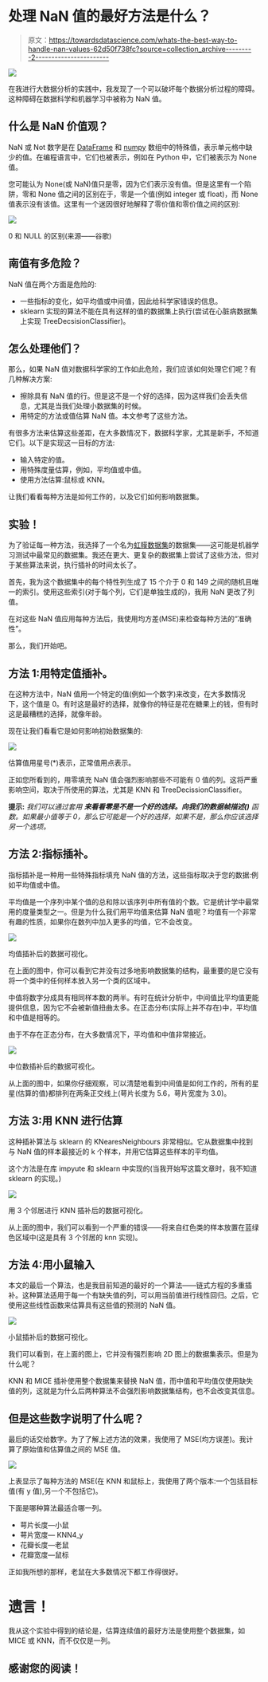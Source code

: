 # 处理 NaN 值的最好方法是什么？

> 原文：<https://towardsdatascience.com/whats-the-best-way-to-handle-nan-values-62d50f738fc?source=collection_archive---------2----------------------->

![](img/f9dc0577857374099e9590da7cb0f7f3.png)

在我进行大数据分析的实践中，我发现了一个可以破坏每个数据分析过程的障碍。这种障碍在数据科学和机器学习中被称为 NaN 值。

## 什么是 NaN 价值观？

NaN 或 Not 数字是在 [DataFrame](https://pandas.pydata.org/pandas-docs/stable/reference/api/pandas.DataFrame.html) 和 [numpy](https://numpy.org/) 数组中的特殊值，表示单元格中缺少的值。在编程语言中，它们也被表示，例如在 Python 中，它们被表示为 None 值。

您可能认为 None(或 NaN)值只是零，因为它们表示没有值。但是这里有一个陷阱，零和 None 值之间的区别在于，零是一个值(例如 integer 或 float)，而 None 值表示没有该值。这里有一个迷因很好地解释了零价值和零价值之间的区别:

![](img/67b1d9eeba52c7818c80bf4172f43141.png)

0 和 NULL 的区别(来源——谷歌)

## 南值有多危险？

NaN 值在两个方面是危险的:

*   一些指标的变化，如平均值或中间值，因此给科学家错误的信息。
*   sklearn 实现的算法不能在具有这样的值的数据集上执行(尝试在心脏病数据集上实现 TreeDecsisionClassifier)。

## 怎么处理他们？

那么，如果 NaN 值对数据科学家的工作如此危险，我们应该如何处理它们呢？有几种解决方案:

*   擦除具有 NaN 值的行。但是这不是一个好的选择，因为这样我们会丢失信息，尤其是当我们处理小数据集的时候。
*   用特定的方法或值估算 NaN 值。本文参考了这些方法。

有很多方法来估算这些差距，在大多数情况下，数据科学家，尤其是新手，不知道它们。以下是实现这一目标的方法:

*   输入特定的值。
*   用特殊度量估算，例如，平均值或中值。
*   使用方法估算:鼠标或 KNN。

让我们看看每种方法是如何工作的，以及它们如何影响数据集。

## 实验！

为了验证每一种方法，我选择了一个名为[虹膜数据集](https://archive.ics.uci.edu/ml/datasets/iris)的数据集——这可能是机器学习测试中最常见的数据集。我还在更大、更复杂的数据集上尝试了这些方法，但对于某些算法来说，执行插补的时间太长了。

首先，我为这个数据集中的每个特性列生成了 15 个介于 0 和 149 之间的随机且唯一的索引。使用这些索引(对于每个列，它们是单独生成的)，我用 NaN 更改了列值。

在对这些 NaN 值应用每种方法后，我使用均方差(MSE)来检查每种方法的“准确性”。

那么，我们开始吧。

## 方法 1:用特定值插补。

在这种方法中，NaN 值用一个特定的值(例如一个数字)来改变，在大多数情况下，这个值是 0。有时这是最好的选择，就像你的特征是花在糖果上的钱，但有时这是最糟糕的选择，就像年龄。

现在让我们看看它是如何影响初始数据集的:

![](img/445cc7a82e8afa15fb4ba8ea5bf233f6.png)

估算值用星号(*)表示，正常值用点表示。

正如您所看到的，用零填充 NaN 值会强烈影响那些不可能有 0 值的列。这将严重影响空间，取决于所使用的算法，尤其是 KNN 和 TreeDecissionClassifier。

**提示:** *我们可以通过套用* ***来看看零是不是一个好的选择。向我们的数据帧描述()*** *函数。如果最小值等于 0，那么它可能是一个好的选择，如果不是，那么你应该选择另一个选项。*

## 方法 2:指标插补。

指标插补是一种用一些特殊指标填充 NaN 值的方法，这些指标取决于您的数据:例如平均值或中值。

平均值是一个序列中某个值的总和除以该序列中所有值的个数。它是统计学中最常用的度量类型之一。但是为什么我们用平均值来估算 NaN 值呢？均值有一个非常有趣的性质，如果你在数列中加入更多的均值，它不会改变。

![](img/809a9b65e5398c7a3f06510b4966d58e.png)

均值插补后的数据可视化。

在上面的图中，你可以看到它并没有过多地影响数据集的结构，最重要的是它没有将一个类中的任何样本放入另一个类的区域中。

中值将数字分成具有相同样本数的两半。有时在统计分析中，中间值比平均值更能提供信息，因为它不会被新值扭曲太多。在正态分布(实际上并不存在)中，平均值和中值是相等的。

由于不存在正态分布，在大多数情况下，平均值和中值非常接近。

![](img/1d49d3d2fedff97de31f76b68d64a80a.png)

中位数插补后的数据可视化。

从上面的图中，如果你仔细观察，可以清楚地看到中间值是如何工作的，所有的星星(估算的值)都排列在两条正交线上(萼片长度为 5.6，萼片宽度为 3.0)。

## 方法 3:用 KNN 进行估算

这种插补算法与 sklearn 的 KNearesNeighbours 非常相似。它从数据集中找到与 NaN 值的样本最接近的 k 个样本，并用它估算这些样本的平均值。

这个方法是在库 impyute 和 sklearn 中实现的(当我开始写这篇文章时，我不知道 sklearn 的实现。)

![](img/5695887a5de0e0c3e63667b633c04bdf.png)

用 3 个邻居进行 KNN 插补后的数据可视化。

从上面的图中，我们可以看到一个严重的错误——将来自红色类的样本放置在蓝绿色区域中(这是具有 3 个邻居的 knn 实现)。

## 方法 4:用小鼠输入

本文的最后一个算法，也是我目前知道的最好的一个算法——链式方程的多重插补。这种算法适用于每一个有缺失值的列，可以用当前值进行线性回归。之后，它使用这些线性函数来估算具有这些值的预测的 NaN 值。

![](img/d87c0a2740604ab12f6ce4dd6a246d41.png)

小鼠插补后的数据可视化。

我们可以看到，在上面的图上，它并没有强烈影响 2D 图上的数据集表示。但是为什么呢？

KNN 和 MICE 插补使用整个数据集来替换 NaN 值，而中值和平均值仅使用缺失值的列，这就是为什么后两种算法不会强烈影响数据集结构，也不会改变其信息。

## 但是这些数字说明了什么呢？

最后的话交给数字。为了了解上述方法的效果，我使用了 MSE(均方误差)。我计算了原始值和估算值之间的 MSE 值。

![](img/2e4e388e00b6cb73175a7ac3befc5e97.png)

上表显示了每种方法的 MSE(在 KNN 和鼠标上，我使用了两个版本:一个包括目标值(有 y 值),另一个不包括它)。

下面是哪种算法最适合哪一列。

*   萼片长度—小鼠
*   萼片宽度— KNN4_y
*   花瓣长度—老鼠
*   花瓣宽度—鼠标

正如我所想的那样，老鼠在大多数情况下都工作得很好。

# 遗言！

我从这个实验中得到的结论是，估算连续值的最好方法是使用整个数据集，如 MICE 或 KNN，而不仅仅是一列。

## 感谢您的阅读！